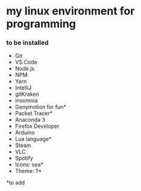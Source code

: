 # my linux environment for programming

### to be installed
- Git
- VS Code
- Node.js
- NPM
- Yarn
- IntelliJ
- gitKraken
- insomnia
- Genymotion for fun*
- Packet Tracer*
- Anaconda 3
- Firefox Developer
- Arduino
- Lua language*
- Steam
- VLC
- Spotify
- Icons: sea*
- Theme: ?*

*to add